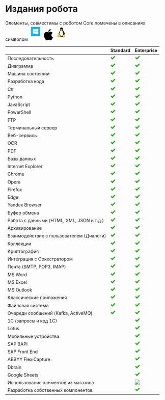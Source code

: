 # Издания робота

Элементы, совместимы с роботом Core помечены в описаниях символом <img src="../../.gitbook/assets/image (100) (1) (1) (1) (1) (1) (1) (214).png" alt="" data-size="line">

|                                           | Standard                                                                                    | Enterprise                                                                                                                                                                                                         |
| ----------------------------------------- | ------------------------------------------------------------------------------------------- | ------------------------------------------------------------------------------------------------------------------------------------------------------------------------------------------------------------------ |
| Последовательность                        | <img src="../../.gitbook/assets/4 (1) (1) (2) (1) (1) (1) (5).png" alt="" data-size="line"> | <img src="../../.gitbook/assets/4 (1) (1) (2) (1) (1) (1) (5).png" alt="" data-size="line">                                                                                                                        |
| Диаграмма                                 | <img src="../../.gitbook/assets/4 (1) (1) (2) (1) (1) (1) (5).png" alt="" data-size="line"> | <img src="../../.gitbook/assets/4 (1) (1) (2) (1) (1) (1) (5).png" alt="" data-size="line">                                                                                                                        |
| Машина состояний                          | <img src="../../.gitbook/assets/4 (1) (1) (2) (1) (1) (1) (5).png" alt="" data-size="line"> | <img src="../../.gitbook/assets/4 (1) (1) (2) (1) (1) (1) (5).png" alt="" data-size="line">                                                                                                                        |
| Разработка кода                           | <img src="../../.gitbook/assets/4 (1) (1) (2) (1) (1) (1) (5).png" alt="" data-size="line"> | <img src="../../.gitbook/assets/4 (1) (1) (2) (1) (1) (1) (5).png" alt="" data-size="line">                                                                                                                        |
| C#                                        | <img src="../../.gitbook/assets/4 (1) (1) (2) (1) (1) (1) (5).png" alt="" data-size="line"> | <img src="../../.gitbook/assets/4 (1) (1) (2) (1) (1) (1) (5).png" alt="" data-size="line">                                                                                                                        |
| Python                                    | <img src="../../.gitbook/assets/4 (1) (1) (2) (1) (1) (1) (5).png" alt="" data-size="line"> | <img src="../../.gitbook/assets/4 (1) (1) (2) (1) (1) (1) (5).png" alt="" data-size="line">                                                                                                                        |
| JavaScript                                | <img src="../../.gitbook/assets/4 (1) (1) (2) (1) (1) (1) (5).png" alt="" data-size="line"> | <img src="../../.gitbook/assets/4 (1) (1) (2) (1) (1) (1) (5).png" alt="" data-size="line">                                                                                                                        |
| PowerShell                                | <img src="../../.gitbook/assets/4 (1) (1) (2) (1) (1) (1) (5).png" alt="" data-size="line"> | <img src="../../.gitbook/assets/4 (1) (1) (2) (1) (1) (1) (5).png" alt="" data-size="line">                                                                                                                        |
| FTP                                       | <img src="../../.gitbook/assets/4 (1) (1) (2) (1) (1) (1) (5).png" alt="" data-size="line"> | <img src="../../.gitbook/assets/4 (1) (1) (2) (1) (1) (1) (5).png" alt="" data-size="line">                                                                                                                        |
| Терминальный сервер                       | <img src="../../.gitbook/assets/4 (1) (1) (2) (1) (1) (1) (5).png" alt="" data-size="line"> | <img src="../../.gitbook/assets/4 (1) (1) (2) (1) (1) (1) (5).png" alt="" data-size="line">                                                                                                                        |
| Веб-сервисы                               | <img src="../../.gitbook/assets/4 (1) (1) (2) (1) (1) (1) (5).png" alt="" data-size="line"> | <img src="../../.gitbook/assets/4 (1) (1) (2) (1) (1) (1) (5).png" alt="" data-size="line">                                                                                                                        |
| OCR                                       | <img src="../../.gitbook/assets/4 (1) (1) (2) (1) (1) (1) (5).png" alt="" data-size="line"> | <img src="../../.gitbook/assets/4 (1) (1) (2) (1) (1) (1) (5).png" alt="" data-size="line">                                                                                                                        |
| PDF                                       | <img src="../../.gitbook/assets/4 (1) (1) (2) (1) (1) (1) (5).png" alt="" data-size="line"> | <img src="../../.gitbook/assets/4 (1) (1) (2) (1) (1) (1) (5).png" alt="" data-size="line">                                                                                                                        |
| Базы данных                               | <img src="../../.gitbook/assets/4 (1) (1) (2) (1) (1) (1) (5).png" alt="" data-size="line"> | <img src="../../.gitbook/assets/4 (1) (1) (2) (1) (1) (1) (5).png" alt="" data-size="line">                                                                                                                        |
| Internet Explorer                         | <img src="../../.gitbook/assets/4 (1) (1) (2) (1) (1) (1) (5).png" alt="" data-size="line"> | <img src="../../.gitbook/assets/4 (1) (1) (2) (1) (1) (1) (5).png" alt="" data-size="line">                                                                                                                        |
| Chrome                                    | <img src="../../.gitbook/assets/4 (1) (1) (2) (1) (1) (1) (5).png" alt="" data-size="line"> | <img src="../../.gitbook/assets/4 (1) (1) (2) (1) (1) (1) (5).png" alt="" data-size="line">                                                                                                                        |
| Opera                                     | <img src="../../.gitbook/assets/4 (1) (1) (2) (1) (1) (1) (5).png" alt="" data-size="line"> | <img src="../../.gitbook/assets/4 (1) (1) (2) (1) (1) (1) (5).png" alt="" data-size="line">                                                                                                                        |
| Firefox                                   | <img src="../../.gitbook/assets/4 (1) (1) (2) (1) (1) (1) (5).png" alt="" data-size="line"> | <img src="../../.gitbook/assets/4 (1) (1) (2) (1) (1) (1) (5).png" alt="" data-size="line">                                                                                                                        |
| Edge                                      | <img src="../../.gitbook/assets/4 (1) (1) (2) (1) (1) (1) (5).png" alt="" data-size="line"> | <img src="../../.gitbook/assets/4 (1) (1) (2) (1) (1) (1) (5).png" alt="" data-size="line">                                                                                                                        |
| Yandex Browser                            | <img src="../../.gitbook/assets/4 (1) (1) (2) (1) (1) (1) (5).png" alt="" data-size="line"> | <img src="../../.gitbook/assets/4 (1) (1) (2) (1) (1) (1) (5).png" alt="" data-size="line">                                                                                                                        |
| Буфер обмена                              | <img src="../../.gitbook/assets/4 (1) (1) (2) (1) (1) (1) (5).png" alt="" data-size="line"> | <img src="../../.gitbook/assets/4 (1) (1) (2) (1) (1) (1) (5).png" alt="" data-size="line">                                                                                                                        |
| Работа с данными (HTML, XML, JSON и т.д.) | <img src="../../.gitbook/assets/4 (1) (1) (2) (1) (1) (1) (5).png" alt="" data-size="line"> | <img src="../../.gitbook/assets/4 (1) (1) (2) (1) (1) (1) (5).png" alt="" data-size="line">                                                                                                                        |
| Архивирование                             | <img src="../../.gitbook/assets/4 (1) (1) (2) (1) (1) (1) (5).png" alt="" data-size="line"> | <img src="../../.gitbook/assets/4 (1) (1) (2) (1) (1) (1) (5).png" alt="" data-size="line">                                                                                                                        |
| Взаимодействие с пользователем (Диалоги)  | <img src="../../.gitbook/assets/4 (1) (1) (2) (1) (1) (1) (5).png" alt="" data-size="line"> | <img src="../../.gitbook/assets/4 (1) (1) (2) (1) (1) (1) (5).png" alt="" data-size="line">                                                                                                                        |
| Коллекции                                 | <img src="../../.gitbook/assets/4 (1) (1) (2) (1) (1) (1) (5).png" alt="" data-size="line"> | <img src="../../.gitbook/assets/4 (1) (1) (2) (1) (1) (1) (5).png" alt="" data-size="line">                                                                                                                        |
| Криптография                              | <img src="../../.gitbook/assets/4 (1) (1) (2) (1) (1) (1) (5).png" alt="" data-size="line"> | <img src="../../.gitbook/assets/4 (1) (1) (2) (1) (1) (1) (5).png" alt="" data-size="line">                                                                                                                        |
| Интеграция с Оркестратором                | <img src="../../.gitbook/assets/4 (1) (1) (2) (1) (1) (1) (5).png" alt="" data-size="line"> | <img src="../../.gitbook/assets/4 (1) (1) (2) (1) (1) (1) (5).png" alt="" data-size="line">                                                                                                                        |
| Почта (SMTP, POP3, IMAP)                  | <img src="../../.gitbook/assets/4 (1) (1) (2) (1) (1) (1) (5).png" alt="" data-size="line"> | <img src="../../.gitbook/assets/4 (1) (1) (2) (1) (1) (1) (5).png" alt="" data-size="line">                                                                                                                        |
| MS Word                                   | <img src="../../.gitbook/assets/4 (1) (1) (2) (1) (1) (1) (5).png" alt="" data-size="line"> | <img src="../../.gitbook/assets/4 (1) (1) (2) (1) (1) (1) (5).png" alt="" data-size="line">                                                                                                                        |
| MS Excel                                  | <img src="../../.gitbook/assets/4 (1) (1) (2) (1) (1) (1) (5).png" alt="" data-size="line"> | <img src="../../.gitbook/assets/4 (1) (1) (2) (1) (1) (1) (5).png" alt="" data-size="line">                                                                                                                        |
| MS Outlook                                | <img src="../../.gitbook/assets/4 (1) (1) (2) (1) (1) (1) (5).png" alt="" data-size="line"> | <img src="../../.gitbook/assets/4 (1) (1) (2) (1) (1) (1) (5).png" alt="" data-size="line">                                                                                                                        |
| Классические приложения                   | <img src="../../.gitbook/assets/4 (1) (1) (2) (1) (1) (1) (5).png" alt="" data-size="line"> | <img src="../../.gitbook/assets/4 (1) (1) (2) (1) (1) (1) (5).png" alt="" data-size="line">                                                                                                                        |
| Файловая система                          | <img src="../../.gitbook/assets/4 (1) (1) (2) (1) (1) (1) (5).png" alt="" data-size="line"> | <img src="../../.gitbook/assets/4 (1) (1) (2) (1) (1) (1) (5).png" alt="" data-size="line">                                                                                                                        |
| Очереди сообщений (Kafka, ActiveMQ)       | <img src="../../.gitbook/assets/4 (1) (1) (2) (1) (1) (1) (5).png" alt="" data-size="line"> | <img src="../../.gitbook/assets/4 (1) (1) (2) (1) (1) (1) (5).png" alt="" data-size="line">                                                                                                                        |
| 1С (запросы и код 1С)                     |                                                                                             | <img src="../../.gitbook/assets/4 (1) (1) (2) (1) (1) (1) (5).png" alt="" data-size="line">                                                                                                                        |
| Lotus                                     |                                                                                             | <img src="../../.gitbook/assets/4 (1) (1) (2) (1) (1) (1) (5).png" alt="" data-size="line">                                                                                                                        |
| Мобильные устройства                      |                                                                                             | <img src="../../.gitbook/assets/4 (1) (1) (2) (1) (1) (1) (5).png" alt="" data-size="line">                                                                                                                        |
| SAP BAPI                                  |                                                                                             | <img src="../../.gitbook/assets/4 (1) (1) (2) (1) (1) (1) (5).png" alt="" data-size="line">                                                                                                                        |
| SAP Front End                             |                                                                                             | <img src="../../.gitbook/assets/4 (1) (1) (2) (1) (1) (1) (5).png" alt="" data-size="line">                                                                                                                        |
| ABBYY FlexiCapture                        |                                                                                             | <img src="../../.gitbook/assets/4 (1) (1) (2) (1) (1) (1) (5).png" alt="" data-size="line">                                                                                                                        |
| Dbrain                                    |                                                                                             | <img src="../../.gitbook/assets/4 (1) (1) (2) (1) (1) (1) (5).png" alt="" data-size="line">                                                                                                                        |
| Google Sheets                             |                                                                                             | <img src="../../.gitbook/assets/4 (1) (1) (2) (1) (1) (1) (5).png" alt="" data-size="line">                                                                                                                        |
| Использование элементов из магазина       |                                                                                             | ​​![](https://files.gitbook.com/v0/b/gitbook-28427.appspot.com/o/assets%2F-M-L9CGkriEo1\_2PfJzA%2F-MNeVKQXwyWfwPzFdFLZ%2F-MNeVSR-Ihx1jZx\_lW4R%2Fcheck2.png?alt=media\&token=1ebcbb92-abf8-42f5-89e2-ba43238b6484) |
| Разработка собственных компонентов        |                                                                                             | <img src="../../.gitbook/assets/4 (1) (1) (2) (1) (1) (1) (5).png" alt="" data-size="line">                                                                                                                        |
